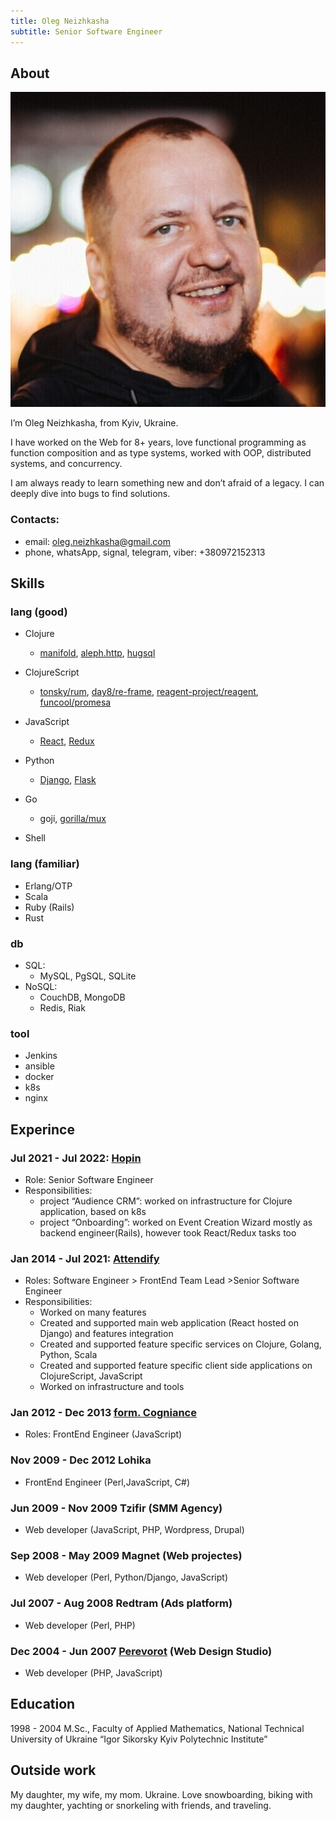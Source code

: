 ```yaml
---
title: Oleg Neizhkasha
subtitle: Senior Software Engineer
---
```


## About
![](me.jpeg)

I’m Oleg Neizhkasha, from Kyiv, Ukraine.

I have worked on the Web for 8+ years, love functional programming as function composition and as type systems, worked with OOP, distributed systems, and concurrency.

I am always ready to learn something new and don’t afraid of a legacy. I can deeply dive into bugs to find solutions.

### Contacts:
- email: [oleg.neizhkasha@gmail.com](mailto:oleg.neizhkasha@gmail.com)
- phone, whatsApp, signal, telegram, viber: +380972152313


## Skills

### lang (good) 
 - Clojure
   - [manifold](https://aleph.io/manifold/rationale.html), [aleph.http](https://aleph.io/aleph/http.html), [hugsql](https://www.hugsql.org/)
 
 - ClojureScript
   - [tonsky/rum](https://github.com/tonsky/rum), [day8/re-frame](http://day8.github.io/re-frame/), [reagent-project/reagent](https://github.com/reagent-project/reagent), [funcool/promesa](https://cljdoc.org/d/funcool/promesa)
 
 - JavaScript
   - [React](https://reactjs.org/), [Redux](https://redux.js.org/)

 - Python
   - [Django](https://www.djangoproject.com/), [Flask](https://flask.palletsprojects.com/)

 - Go
   - goji, [gorilla/mux](https://github.com/gorilla/mux)
 
 - Shell

### lang (familiar) 
 - Erlang/OTP
 - Scala
 - Ruby (Rails)
 - Rust

### db
 - SQL:
   - MySQL, PgSQL, SQLite
 - NoSQL:
   - CouchDB, MongoDB
   - Redis, Riak

### tool
 - Jenkins
 - ansible
 - docker
 - k8s
 - nginx


## Experince

### Jul 2021 - Jul 2022: [Hopin](https://hopin.com/)

- Role: Senior Software Engineer
- Responsibilities:
  - project “Audience CRM”: worked on infrastructure for Clojure application, based on k8s
  - project “Onboarding”: worked on Event Creation Wizard mostly as backend engineer(Rails), however took React/Redux tasks too
 
### Jan 2014 - Jul 2021: [Attendify](https://attendify.com/)
 
- Roles: Software Engineer > FrontEnd Team Lead >Senior Software Engineer
- Responsibilities: 
  - Worked on many features
  - Created and supported main web application (React hosted on Django) and features integration
  - Created and supported feature specific services on Clojure, Golang, Python, Scala 
  - Created and supported feature specific client side applications on ClojureScript, JavaScript
  - Worked on infrastructure and tools
  
### Jan 2012 - Dec 2013 [form. Cogniance](https://star.global)

- Roles: FrontEnd Engineer (JavaScript)
  
### Nov 2009 - Dec 2012 Lohika 

- FrontEnd Engineer (Perl,JavaScript, C#)
  
### Jun 2009 - Nov 2009 Tzifir (SMM Agency)

- Web developer (JavaScript, PHP, Wordpress, Drupal)

### Sep 2008 - May 2009 Magnet (Web projectes)

- Web developer (Perl, Python/Django, JavaScript)
  
### Jul 2007 - Aug 2008 Redtram (Ads platform)

- Web developer (Perl, PHP)
  
### Dec 2004 - Jun 2007 [Perevorot](https://perevorot.com) (Web Design Studio)

- Web developer (PHP, JavaScript)

## Education

1998 - 2004 M.Sc., Faculty of Applied Mathematics, National Technical University of Ukraine “Igor Sikorsky Kyiv Polytechnic Institute”

## Outside work

My daughter, my wife, my mom. Ukraine. Love snowboarding, biking with my daughter, yachting or snorkeling with friends, and traveling.